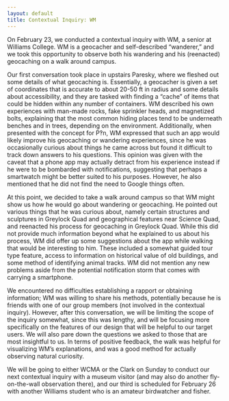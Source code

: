 ```yaml
---
layout: default
title: Contextual Inquiry: WM
---
```

On February 23, we conducted a contextual inquiry with WM, a senior at Williams College. WM is a geocacher and self-described “wanderer,” and we took this opportunity to observe both his wandering and his (reenacted) geocaching on a walk around campus.

Our first conversation took place in upstairs Paresky, where we fleshed out some details of what geocaching is. Essentially, a geocacher is given a set of coordinates that is accurate to about 20-50 ft in radius and some details about accessibility, and they are tasked with finding a “cache” of items that could be hidden within any number of containers. WM described his own experiences with man-made rocks, fake sprinkler heads, and magnetized bolts, explaining that the most common hiding places tend to be underneath benches and in trees, depending on the environment. Additionally, when presented with the concept for P‽n, WM expressed that such an app would likely improve his geocaching or wandering experiences, since he was occasionally curious about things he came across but found it difficult to track down answers to his questions. This opinion was given with the caveat that a phone app may actually detract from his experience instead if he were to be bombarded with notifications, suggesting that perhaps a smartwatch might be better suited to his purposes. However, he also mentioned that he did not find the need to Google things often. 

At this point, we decided to take a walk around campus so that WM might show us how he would go about wandering or geocaching. He pointed out various things that he was curious about, namely certain structures and sculptures in Greylock Quad and geographical features near Science Quad, and reenacted his process for geocaching in Greylock Quad. While this did not provide much information beyond what he explained to us about his process, WM did offer up some suggestions about the app while walking that would be interesting to him. These included a somewhat guided tour type feature, access to information on historical value of old buildings, and some method of identifying animal tracks. WM did not mention any new problems aside from the potential notification storm that comes with carrying a smartphone.

We encountered no difficulties establishing a rapport or obtaining information; WM was willing to share his methods, potentially because he is friends with one of our group members (not involved in the contextual inquiry). However, after this conversation, we will be limiting the scope of the inquiry somewhat, since this was lengthy, and will be focusing more specifically on the features of our design that will be helpful to our target users. We will also pare down the questions we asked to those that are most insightful to us. In terms of positive feedback, the walk was helpful for visualizing WM’s explanations, and was a good method for actually observing natural curiosity.

We will be going to either WCMA or the Clark on Sunday to conduct our next contextual inquiry with a museum visitor (and may also do another fly-on-the-wall observation there), and our third is scheduled for February 26 with another Williams student who is an amateur birdwatcher and fisher.
